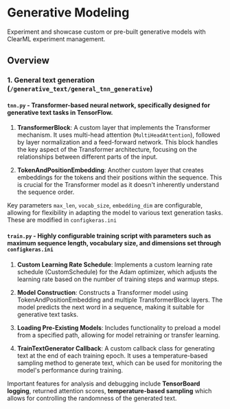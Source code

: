 # Generative Modeling
Experiment and showcase custom or pre-built generative models with ClearML experiment management.
## Overview
### 1. **General text generation (`/generative_text/general_tnn_generative`)**

#### `tnn.py` - Transformer-based neural network, specifically designed for generative text tasks in TensorFlow. 
1. **TransformerBlock**: A custom layer that implements the Transformer mechanism. It uses multi-head attention (`MultiHeadAttention`), followed by layer normalization and a feed-forward network. This block handles the key aspect of the Transformer architecture, focusing on the relationships between different parts of the input.

2. **TokenAndPositionEmbedding**: Another custom layer that creates embeddings for the tokens and their positions within the sequence. This is crucial for the Transformer model as it doesn't inherently understand the sequence order.

Key parameters `max_len`, `vocab_size`, `embedding_dim` are configurable, allowing for flexibility in adapting the model to various text generation tasks. These are modified in `configkeras.ini`

#### `train.py` - Highly configurable training script with parameters such as maximum sequence length, vocabulary size, and dimensions set through `configkeras.ini`

1. **Custom Learning Rate Schedule**: Implements a custom learning rate schedule (CustomSchedule) for the Adam optimizer, which adjusts the learning rate based on the number of training steps and warmup steps.

2. **Model Construction**: Constructs a Transformer model using TokenAndPositionEmbedding and multiple TransformerBlock layers. The model predicts the next word in a sequence, making it suitable for generative text tasks.

3. **Loading Pre-Existing Models**: Includes functionality to preload a model from a specified path, allowing for model retraining or transfer learning.

4. **TrainTextGenerator Callback**: A custom callback class for generating text at the end of each training epoch. It uses a temperature-based sampling method to generate text, which can be used for monitoring the model's performance during training.

Important features for analysis and debugging include **TensorBoard logging**, returned attention scores, **temperature-based sampling** which allows for controlling the randomness of the generated text.